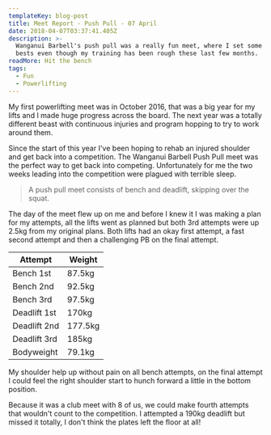 ```yaml
---
templateKey: blog-post
title: Meet Report - Push Pull - 07 April
date: 2018-04-07T03:37:41.405Z
description: >-
  Wanganui Barbell's push pull was a really fun meet, where I set some personal
  bests even though my training has been rough these last few months.
readMore: Hit the bench
tags:
  - Fun
  - Powerlifting
---
```


My first powerlifting meet was in October 2016, that was a big year for my lifts and I made huge progress across the board. The next year was a totally different beast with continuous injuries and program hopping to try to work around them.

Since the start of this year I've been hoping to rehab an injured shoulder and get back into a competition. The Wanganui Barbell Push Pull meet was the perfect way to get back into competing. Unfortunately for me the two weeks leading into the competition were plagued with terrible sleep.

> A push pull meet consists of bench and deadlift, skipping over the squat.

The day of the meet flew up on me and before I knew it I was making a plan for my attempts, all the lifts went as planned but both 3rd attempts were up 2.5kg from my original plans. Both lifts had an okay first attempt, a fast second attempt and then a challenging PB on the final attempt.

| Attempt      | Weight  |
| ------------ | ------- |
| Bench 1st    | 87.5kg  |
| Bench 2nd    | 92.5kg  | Matched previous competition best |
| Bench 3rd    | 97.5kg  | Matched gym best |
| Deadlift 1st | 170kg   | Matched previous competition best |
| Deadlift 2nd | 177.5kg |
| Deadlift 3rd | 185kg   | 5kg over gym best |
| Bodyweight   | 79.1kg  | Dressed |

My shoulder help up without pain on all bench attempts, on the final attempt I could feel the right shoulder start to hunch forward a little in the bottom position.

Because it was a club meet with 8 of us, we could make fourth attempts that wouldn't count to the competition. I attempted a 190kg deadlift but missed it totally, I don't think the plates left the floor at all!

